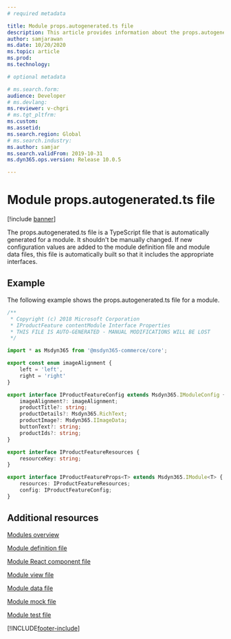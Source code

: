 ```yaml
---
# required metadata

title: Module props.autogenerated.ts file
description: This article provides information about the props.autogenerated.ts file for a module. This file is an automatically generated TypeScript file. It shouldn't be manually changed.
author: samjarawan
ms.date: 10/20/2020
ms.topic: article
ms.prod: 
ms.technology: 

# optional metadata

# ms.search.form: 
audience: Developer
# ms.devlang: 
ms.reviewer: v-chgri
# ms.tgt_pltfrm: 
ms.custom: 
ms.assetid: 
ms.search.region: Global
# ms.search.industry: 
ms.author: samjar
ms.search.validFrom: 2019-10-31
ms.dyn365.ops.version: Release 10.0.5

---
```

# Module props.autogenerated.ts file

[!include [banner](../includes/banner.md)]

The props.autogenerated.ts file is a TypeScript file that is automatically generated for a module. It shouldn't be manually changed. If new configuration values are added to the module definition file and module data files, this file is automatically built so that it includes the appropriate interfaces.

## Example

The following example shows the props.autogenerated.ts file for a module.

```typescript
/**
 * Copyright (c) 2018 Microsoft Corporation
 * IProductFeature contentModule Interface Properties
 * THIS FILE IS AUTO-GENERATED - MANUAL MODIFICATIONS WILL BE LOST
 */

import * as Msdyn365 from '@msdyn365-commerce/core';

export const enum imageAlignment {
    left = 'left',
    right = 'right'
}

export interface IProductFeatureConfig extends Msdyn365.IModuleConfig {
    imageAlignment?: imageAlignment;
    productTitle?: string;
    productDetails?: Msdyn365.RichText;
    productImage?: Msdyn365.IImageData;
    buttonText?: string;
    productIds?: string;
}

export interface IProductFeatureResources {
    resourceKey: string;
}

export interface IProductFeatureProps<T> extends Msdyn365.IModule<T> {
    resources: IProductFeatureResources;
    config: IProductFeatureConfig;
}
```

## Additional resources

[Modules overview](modules-overview.md)

[Module definition file](module-definition-file.md)

[Module React component file](module-react-file.md)

[Module view file](module-view-file.md)

[Module data file](module-data-file.md)

[Module mock file](module-mock-file.md)

[Module test file](module-test-file.md)


[!INCLUDE[footer-include](../../includes/footer-banner.md)]
